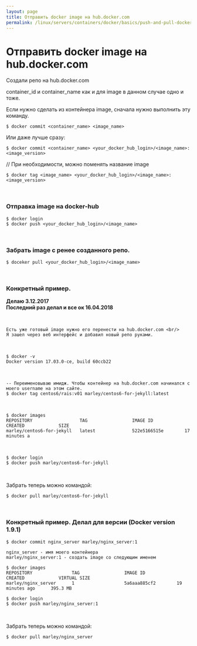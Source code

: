 ```yaml
---
layout: page
title: Отправить docker image на hub.docker.com
permalink: /linux/servers/containers/docker/basics/push-and-pull-docker-image-to-hub/
---
```




# Отправить docker image на hub.docker.com

Создали репо на hub.docker.com

container_id и container_name как и для image в данном случае одно и тоже.


Если нужно сделать из контейнера image, сначала нужно выполнить эту команду.

    $ docker commit <container_name> <image_name>

Или даже лучше сразу:

    $ docker commit <container_name> <your_docker_hub_login>/<image_name>:<image_version>

// При необходимости, можно поменять название image

    $ docker tag <image_name> <your_docker_hub_login>/<image_name>:<image_version>


<br/>


### Отправка image на docker-hub

    $ docker login
    $ docker push <your_docker_hub_login>/<image_name>


<br/>

### Забрать image с ренее созданного репо.

    $ doceker pull <your_docker_hub_login>/<image_name>



<br/>

### Конкретный пример. 

**Делаю 3.12.2017**<br/>
**Последний раз делал и все ок 16.04.2018**

<br/>

    Есть уже готовый image нужно его перенести на hub.docker.com <br/>
    Я зашел через веб интерфейс и добавил новый репо руками.


<br/>

    $ docker -v
    Docker version 17.03.0-ce, build 60ccb22


    
<br/>
    
    -- Переименовываю имидж. Чтобы контейнер на hub.docker.com начинался с моего username на этом сайте.
    $ docker tag centos6/rais:v01 marley/centos6-for-jekyll:latest
    
<br/>
    
    $ docker images
    REPOSITORY                  TAG                 IMAGE ID            CREATED             SIZE
    marley/centos6-for-jekyll   latest              522e5166515e        17 minutes a
    

<br/>

    $ docker login
    $ docker push marley/centos6-for-jekyll


<br/>

Забрать теперь можно командой:

    $ docker pull marley/centos6-for-jekyll




<br/>

### Конкретный пример. Делал для версии (Docker version 1.9.1)

    $ docker commit nginx_server marley/nginx_server:1

    nginx_server - имя моего контейнера
    marley/nginx_server:1 - создать image со следующим именем

    $ docker images
    REPOSITORY               TAG                 IMAGE ID            CREATED             VIRTUAL SIZE
    marley/nginx_server      1                   5a6aaa885cf2        19 minutes ago      395.3 MB

    $ docker login
    $ docker push marley/nginx_server:1


<br/>

Забрать теперь можно командой:

    $ docker pull marley/nginx_server
